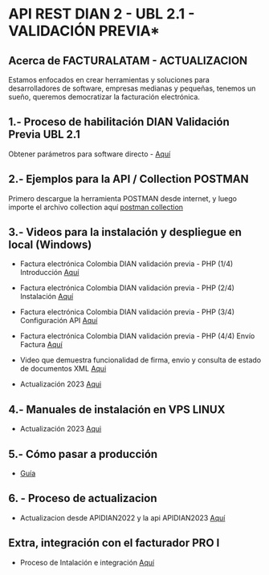 # **API REST DIAN 2 - UBL 2.1 - VALIDACIÓN PREVIA***

## Acerca de FACTURALATAM - ACTUALIZACION

Estamos enfocados en crear herramientas y soluciones para desarrolladores de software, empresas medianas y pequeñas, tenemos un sueño, queremos democratizar la facturación electrónica.


## 1.- Proceso de habilitación DIAN Validación Previa UBL 2.1

Obtener parámetros para software directo - [Aquí](https://www.youtube.com/watch?v=csTmbd1Ere8)


## 2.- Ejemplos para la API / Collection POSTMAN

 Primero descargue la herramienta POSTMAN desde internet, y luego importe el archivo collection aquí [postman collection](https://gitlab.buho.la/facturalatam/co-apidian2024/-/blob/master/ApiDianV2.1%20postman_collection.json "Clic") 


## 3.- Videos para la instalación y despliegue en local (Windows)
* Factura electrónica Colombia DIAN validación previa - PHP (1/4) Introducción [Aquí](https://www.youtube.com/watch?v=FwBaQfI2ghw)
* Factura electrónica Colombia DIAN validación previa - PHP (2/4) Instalación [Aquí](https://youtu.be/-DMnOKSaWr8)
* Factura electrónica Colombia DIAN validación previa - PHP (3/4) Configuración API [Aquí](https://youtu.be/CAyZ9suZLII)
* Factura electrónica Colombia DIAN validación previa - PHP (4/4) Envío Factura [Aquí](https://youtu.be/28l74DvL8_o)
* Video que demuestra funcionalidad de firma, envio y consulta de estado de documentos XML [Aqui](https://drive.google.com/open?id=15-saHPT-NsWZEWrNMciteSU9bBGh_Msf)

* Actualización 2023 [Aqui](https://www.youtube.com/watch?v=9Ds2DR3QLGY)


## 4.- Manuales de instalación en VPS LINUX

* Actualización 2023 [Aqui](https://www.youtube.com/watch?v=rEgrHADjsCY)


## 5.- Cómo pasar a producción 

* [Guía](https://www.youtube.com/watch?v=gBtd4XqwWtg)


## 6. - Proceso de actualizacion

* Actualizacion desde APIDIAN2022 y la api APIDIAN2023 [Aquí](https://www.youtube.com/watch?v=6lwLKQCYvNY)


## Extra, integración con el facturador PRO I   
 
* Proceso de Intalación e integración [Aquí](https://youtu.be/D5aMkQy9UrM) 
